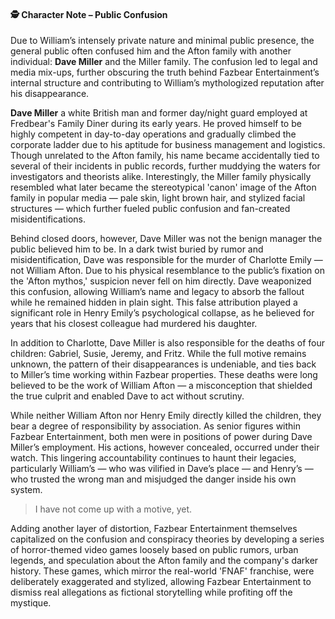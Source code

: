 #### 🕵️ Character Note – Public Confusion

Due to William’s intensely private nature and minimal public presence, the general public often confused him and the Afton family with another individual: **Dave Miller** and the Miller family. 
The confusion led to legal and media mix-ups, further obscuring the truth behind Fazbear Entertainment’s internal structure and contributing to William’s mythologized reputation after his disappearance.

**Dave Miller** a white British man and former day/night guard employed at Fredbear's Family Diner during its early years. He proved himself to be highly competent in day-to-day operations and gradually climbed the corporate ladder due to his aptitude for business management and logistics. Though unrelated to the Afton family, his name became accidentally tied to several of their incidents in public records, further muddying the waters for investigators and theorists alike. Interestingly, the Miller family physically resembled what later became the stereotypical 'canon' image of the Afton family in popular media — pale skin, light brown hair, and stylized facial structures — which further fueled public confusion and fan-created misidentifications.

Behind closed doors, however, Dave Miller was not the benign manager the public believed him to be. In a dark twist buried by rumor and misidentification, Dave was responsible for the murder of Charlotte Emily — not William Afton. Due to his physical resemblance to the public’s fixation on the 'Afton mythos,' suspicion never fell on him directly. Dave weaponized this confusion, allowing William’s name and legacy to absorb the fallout while he remained hidden in plain sight. This false attribution played a significant role in Henry Emily’s psychological collapse, as he believed for years that his closest colleague had murdered his daughter.

In addition to Charlotte, Dave Miller is also responsible for the deaths of four children: Gabriel, Susie, Jeremy, and Fritz. While the full motive remains unknown, the pattern of their disappearances is undeniable, and ties back to Miller’s time working within Fazbear properties. These deaths were long believed to be the work of William Afton — a misconception that shielded the true culprit and enabled Dave to act without scrutiny.

While neither William Afton nor Henry Emily directly killed the children, they bear a degree of responsibility by association. As senior figures within Fazbear Entertainment, both men were in positions of power during Dave Miller’s employment. His actions, however concealed, occurred under their watch. This lingering accountability continues to haunt their legacies, particularly William’s — who was vilified in Dave’s place — and Henry’s — who trusted the wrong man and misjudged the danger inside his own system.

> I have not come up with a motive, yet.

Adding another layer of distortion, Fazbear Entertainment themselves capitalized on the confusion and conspiracy theories by developing a series of horror-themed video games loosely based on public rumors, urban legends, and speculation about the Afton family and the company's darker history. These games, which mirror the real-world 'FNAF' franchise, were deliberately exaggerated and stylized, allowing Fazbear Entertainment to dismiss real allegations as fictional storytelling while profiting off the mystique.